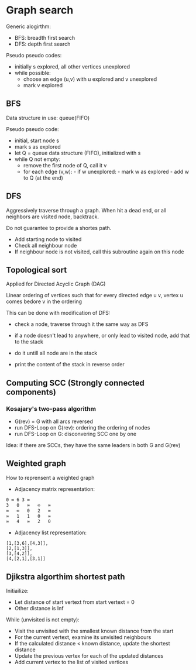 # Graph search

Generic alogirthm:

- BFS: breadth first search
- DFS: depth first search

Pseudo pseudo codes:

- initially s explored, all other vertices unexplored
- while possible:
  - choose an edge (u,v) with u explored and v unexplored
  - mark v explored

## BFS

Data structure in use: queue(FIFO)

Pseudo pseudo code:

- initial, start node s
- mark s as explored
- let Q = queue data structure (FIFO), initialized with s
- while Q not empty:
  - remove the first node of Q, call it v
  - for each edge (v,w):
        - if w unexplored:
            - mark w as explored
            - add w to Q (at the end)

## DFS

Aggressively traverse through a graph. When hit a dead end, or all neighbors are visited node, backtrack.

Do not guarantee to provide a shortes path.

- Add starting node to visited
- Check all neighbour node
- If neighbour node is not visited, call this subroutine again on this node

## Topological sort

Applied for Directed Acyclic Graph (DAG)

Linear ordering of vertices such that for every directed edge u v, vertex u comes bedore v in the ordering

This can be done with modification of DFS:

- check a node, traverse through it the same way as DFS

- if a node doesn't lead to anywhere, or only lead to visited node, add that to the stack

- do it untill all node are in the stack

- print the content of the stack in reverse order

## Computing SCC (Strongly connected components)

### Kosajary's two-pass algorithm

- G(rev) = G with all arcs reversed
- run DFS-Loop on G(rev): ordering the ordering of nodes
- run DFS-Loop on G: disconvering SCC one by one

Idea: if there are SCCs, they have the same leaders in both G and G(rev)


## Weighted graph

How to reprensent a weighted graph

- Adjacency matrix representation:

```txt
0 ∞ 6 3 ∞
3	0	∞	∞	∞
∞	∞	0	2	∞
∞	1	1	0	∞
∞	4	∞	2	0
```

- Adjacency list representation:

```python3
[1,[3,6],[4,3]],
[2,[1,3]],
[3,[4,2]],
[4,[2,1],[3,1]]
```

## Djikstra algorthim shortest path

Initiailize:

- Let distance of start vertext from start vertext = 0
- Other distance is Inf

While (unvisited is not empty):

- Visit the unvisited with the smallest known distance from the start
- For the current vertext, examine its unvisited neighbours
- If the calculated distance < known distance, update the shortest distance
- Update the previous vertex for each of the updated distances
- Add current vertex to the list of visited vertices
